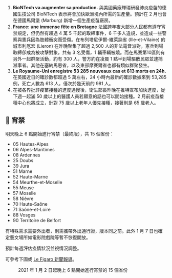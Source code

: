 1. **BioNTech va augmenter sa production.** 與美國藥廠輝瑞研發肺炎疫苗的德國生技公司 BioNTech 表示將會加快歐洲境內所需的生產量。預計在 2 月也會在德國馬爾堡 \(Marburg\) 新增一個生產疫苗廠房。
1. **France: une immense fête en Bretagne** 法國跨年夜大部分人民都有遵守宵禁規定，但仍然有超過 4 萬 5 千起的取締事件，6 千多人違規，並造成一些警察與憲兵因為肢體衝突而受傷。在布列塔尼伊爾-維萊訥省 \(Ille-et-Vilaine\) 的城市利厄宏 \(Lieron\) 在昨晚聚集了超過 2,500 人的非法電音派對，憲兵到場取締卻成為被攻擊對象，共有 3 名受傷，1 輛車輛被燒。而在馬賽第10區則有另外一起群聚活動，約有 300 人，警方約在凌晨 1 點半到場驅散民眾並逮捕滋事者。其他在塞納馬恩省，以及東部摩賽爾省也都有類似群聚發生。
1. **Le Royaume-Uni enregistre 53 285 nouveaux cas et 613 morts en 24h.** 在英國近日的確診數都超過 5 萬左右，24 小時內最新的確診數據來到 53,285 例，死亡人數為 613 人，僅次於幾天前的 981 人。
1. 在被各界批評疫苗接種的進度過慢後，衛生部長昨晚在推特宣布加快進度，從下週一起滿 50 歲以上的醫護人員若願意的話也可以開始接種。2 月前疫苗接種中心也將成立，針對 75 歲以上老年人優先接種，接著則是 65 歲老人。

## 🚷 宵禁

明天晚上 6 點開始進行宵禁（最終版），共 15 個省份：

* 05 Hautes-Alpes 
* 06 Alpes-Maritimes 
* 08 Ardennes
* 25 Doubs
* 39 Jura
* 51  Marne
* 52 Haute-Marne
* 54 Meurthe-et-Moselle
* 55 Meuse
* 57 Moselle
* 58 Nièvre
* 70 Haute-Saône
* 71 Saône-et-Loire
* 88 Vosges
* 90 Territoire de Belfort

有特殊需求需要外出者，則需攜帶外出通行證，版本同之前。此外 1 月 7 日也確定藝文場所如電影院戲院等暫不恢復開放。

預計每週評估疫情狀況並視情況調整。

可參考下圖或 [Le Figaro 新聞報導](https://www.lefigaro.fr/politique/covid-19-voici-la-liste-des-departements-ou-le-couvre-feu-est-avance-a-18h-20210101)。

<Figure date={date} srcx="a">2021 年 1 月 2 日起晚上 6 點開始進行宵禁的 15 個省份</Figure>